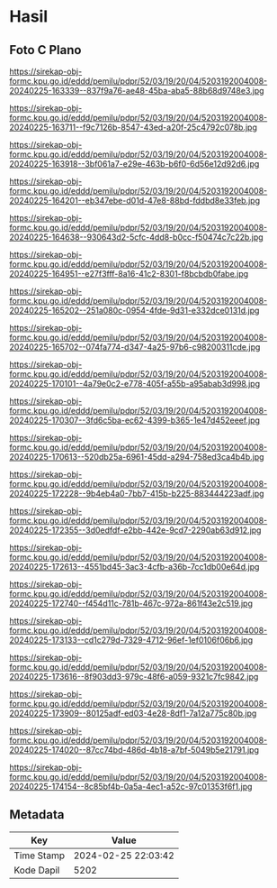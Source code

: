 # Hasil

## Foto C Plano

https://sirekap-obj-formc.kpu.go.id/eddd/pemilu/pdpr/52/03/19/20/04/5203192004008-20240225-163339--837f9a76-ae48-45ba-aba5-88b68d9748e3.jpg

https://sirekap-obj-formc.kpu.go.id/eddd/pemilu/pdpr/52/03/19/20/04/5203192004008-20240225-163711--f9c7126b-8547-43ed-a20f-25c4792c078b.jpg

https://sirekap-obj-formc.kpu.go.id/eddd/pemilu/pdpr/52/03/19/20/04/5203192004008-20240225-163918--3bf061a7-e29e-463b-b6f0-6d56e12d92d6.jpg

https://sirekap-obj-formc.kpu.go.id/eddd/pemilu/pdpr/52/03/19/20/04/5203192004008-20240225-164201--eb347ebe-d01d-47e8-88bd-fddbd8e33feb.jpg

https://sirekap-obj-formc.kpu.go.id/eddd/pemilu/pdpr/52/03/19/20/04/5203192004008-20240225-164638--930643d2-5cfc-4dd8-b0cc-f50474c7c22b.jpg

https://sirekap-obj-formc.kpu.go.id/eddd/pemilu/pdpr/52/03/19/20/04/5203192004008-20240225-164951--e27f3fff-8a16-41c2-8301-f8bcbdb0fabe.jpg

https://sirekap-obj-formc.kpu.go.id/eddd/pemilu/pdpr/52/03/19/20/04/5203192004008-20240225-165202--251a080c-0954-4fde-9d31-e332dce0131d.jpg

https://sirekap-obj-formc.kpu.go.id/eddd/pemilu/pdpr/52/03/19/20/04/5203192004008-20240225-165702--074fa774-d347-4a25-97b6-c98200311cde.jpg

https://sirekap-obj-formc.kpu.go.id/eddd/pemilu/pdpr/52/03/19/20/04/5203192004008-20240225-170101--4a79e0c2-e778-405f-a55b-a95abab3d998.jpg

https://sirekap-obj-formc.kpu.go.id/eddd/pemilu/pdpr/52/03/19/20/04/5203192004008-20240225-170307--3fd6c5ba-ec62-4399-b365-1e47d452eeef.jpg

https://sirekap-obj-formc.kpu.go.id/eddd/pemilu/pdpr/52/03/19/20/04/5203192004008-20240225-170613--520db25a-6961-45dd-a294-758ed3ca4b4b.jpg

https://sirekap-obj-formc.kpu.go.id/eddd/pemilu/pdpr/52/03/19/20/04/5203192004008-20240225-172228--9b4eb4a0-7bb7-415b-b225-883444223adf.jpg

https://sirekap-obj-formc.kpu.go.id/eddd/pemilu/pdpr/52/03/19/20/04/5203192004008-20240225-172355--3d0edfdf-e2bb-442e-9cd7-2290ab63d912.jpg

https://sirekap-obj-formc.kpu.go.id/eddd/pemilu/pdpr/52/03/19/20/04/5203192004008-20240225-172613--4551bd45-3ac3-4cfb-a36b-7cc1db00e64d.jpg

https://sirekap-obj-formc.kpu.go.id/eddd/pemilu/pdpr/52/03/19/20/04/5203192004008-20240225-172740--f454d11c-781b-467c-972a-861f43e2c519.jpg

https://sirekap-obj-formc.kpu.go.id/eddd/pemilu/pdpr/52/03/19/20/04/5203192004008-20240225-173133--cd1c279d-7329-4712-96ef-1ef0106f06b6.jpg

https://sirekap-obj-formc.kpu.go.id/eddd/pemilu/pdpr/52/03/19/20/04/5203192004008-20240225-173616--8f903dd3-979c-48f6-a059-9321c7fc9842.jpg

https://sirekap-obj-formc.kpu.go.id/eddd/pemilu/pdpr/52/03/19/20/04/5203192004008-20240225-173909--80125adf-ed03-4e28-8df1-7a12a775c80b.jpg

https://sirekap-obj-formc.kpu.go.id/eddd/pemilu/pdpr/52/03/19/20/04/5203192004008-20240225-174020--87cc74bd-486d-4b18-a7bf-5049b5e21791.jpg

https://sirekap-obj-formc.kpu.go.id/eddd/pemilu/pdpr/52/03/19/20/04/5203192004008-20240225-174154--8c85bf4b-0a5a-4ec1-a52c-97c01353f6f1.jpg


## Metadata

| Key        | Value               |
| ---------- | ------------------- |
| Time Stamp | 2024-02-25 22:03:42 |
| Kode Dapil | 5202                |



